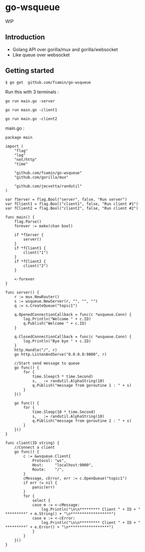 # go-wsqueue

WIP

## Introduction

- Golang API over gorilla/mux and gorilla/websocket
- Like queue over websocket

## Getting started

`$ go get  github.com/fsamin/go-wsqueue`

Run this with 3 terminals :

`go run main.go -server`

`go run main.go -client1`

`go run main.go -client2`


main.go :

```
package main

import (
	"flag"
	"log"
	"net/http"
	"time"

	"github.com/fsamin/go-wsqueue"
	"github.com/gorilla/mux"

	"github.com/jmcvetta/randutil"
)

var fServer = flag.Bool("server", false, "Run server")
var fClient1 = flag.Bool("client1", false, "Run client #1")
var fClient2 = flag.Bool("client2", false, "Run client #2")

func main() {
	flag.Parse()
	forever := make(chan bool)

	if *fServer {
		server()
	}
	if *fClient1 {
		client("1")
	}
	if *fClient2 {
		client("2")
	}

	<-forever
}

func server() {
	r := mux.NewRouter()
	s := wsqueue.NewServer(r, "", "", "")
	q := s.CreateQueue("topic1")

	q.OpenedConnectionCallback = func(c *wsqueue.Conn) {
		log.Println("Welcome " + c.ID)
		q.Publish("Welcome " + c.ID)
	}

	q.ClosedConnectionCallback = func(c *wsqueue.Conn) {
		log.Println("Bye bye " + c.ID)
	}
	http.Handle("/", r)
	go http.ListenAndServe("0.0.0.0:9000", r)

	//Start send message to queue
	go func() {
		for {
			time.Sleep(5 * time.Second)
			s, _ := randutil.AlphaString(10)
			q.Publish("message from goroutine 1 : " + s)
		}
	}()

	go func() {
		for {
			time.Sleep(10 * time.Second)
			s, _ := randutil.AlphaString(10)
			q.Publish("message from goroutine 2 : " + s)
		}
	}()
}

func client(ID string) {
	//Connect a client
	go func() {
		c := &wsqueue.Client{
			Protocol: "ws",
			Host:     "localhost:9000",
			Route:    "/",
		}
		cMessage, cError, err := c.OpenQueue("topic1")
		if err != nil {
			panic(err)
		}
		for {
			select {
			case m := <-cMessage:
				log.Println("\n\n********* Client " + ID + " *********" + m.String() + "\n******************")
			case e := <-cError:
				log.Println("\n\n********* Client " + ID + "  *********" + e.Error() + "\n******************")
			}
		}
	}()
}

```
